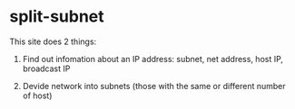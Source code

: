 # split-subnet

This site does 2 things:
1. Find out infomation about an IP address: subnet, net address, host IP, broadcast IP

2. Devide network into subnets (those with the same or different number of host)

